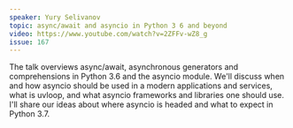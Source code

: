 ```yaml
---
speaker: Yury Selivanov
topic: async/await and asyncio in Python 3 6 and beyond
video: https://www.youtube.com/watch?v=2ZFFv-wZ8_g
issue: 167
---
```


The talk overviews async/await, asynchronous generators and comprehensions in Python 3.6 and the asyncio module. We'll discuss when and how asyncio should be used in a modern applications and services, what is uvloop, and what asyncio frameworks and libraries one should use. I'll share our ideas about where asyncio is headed and what to expect in Python 3.7.

